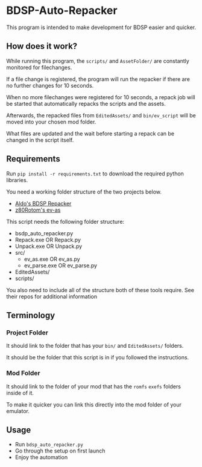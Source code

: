 # BDSP-Auto-Repacker

This program is intended to make development for BDSP easier and quicker.

## How does it work?

While running this program, the `scripts/` and `AssetFolder/` are constantly monitored for filechanges.

If a file change is registered, the program will run the repacker if there are no further changes for 10 seconds.

When no more filechanges were registered for 10 seconds, a repack job will be started that automatically repacks the scripts and the assets.

Afterwards, the repacked files from `EditedAssets/` and `bin/ev_script` will be moved into your chosen mod folder.

What files are updated and the wait before starting a repack can be changed in the script itself.

## Requirements

Run `pip install -r requirements.txt` to download the required python libraries.

You need a working folder structure of the two projects below.

-   [Aldo's BDSP Repacker](https://github.com/Ai0796/BDSP-Repacker)
-   [z80Rotom's ev-as](https://github.com/z80rotom/ev-as)

This script needs the following folder structure:

-   bsdp_auto_repacker.py
-   Repack.exe OR Repack.py
-   Unpack.exe OR Unpack.py
-   src/
    -   ev_as.exe OR ev_as.py
    -   ev_parse.exe OR ev_parse.py
-   EditedAssets/
-   scripts/

You also need to include all of the structure both of these tools require. See their repos for additional information

## Terminology

### Project Folder

It should link to the folder that has your `bin/` and `EditedAssets/` folders.

It should be the folder that this script is in if you followed the instructions.

### Mod Folder

It should link to the folder of your mod that has the `romfs` `exefs` folders inside of it.

To make it quicker you can link this directly into the mod folder of your emulator.

## Usage

-   Run `bdsp_auto_repacker.py`
-   Go through the setup on first launch
-   Enjoy the automation
